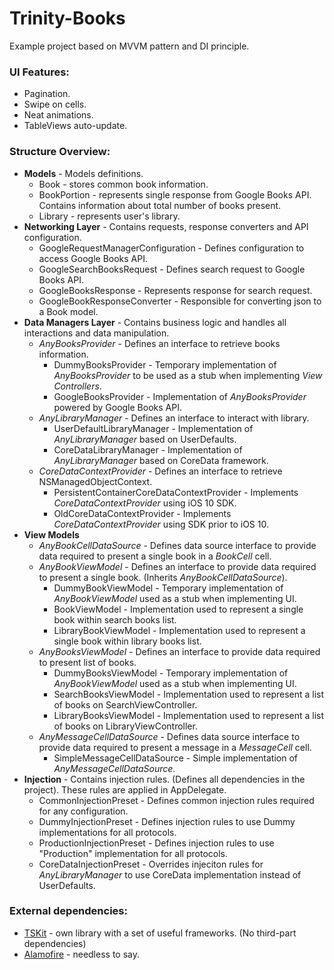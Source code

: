 # Trinity-Books

Example project based on MVVM pattern and DI principle.

### UI Features:
* Pagination.
* Swipe on cells.
* Neat animations.
* TableViews auto-update.

### Structure Overview:

* **Models** - Models definitions.
  * Book - stores common book information.
  * BookPortion - represents single response from Google Books API. Contains information about total number of books present.
  * Library - represents user's library.
* **Networking Layer** - Contains requests, response converters and API configuration.
  * GoogleRequestManagerConfiguration - Defines configuration to access Google Books API.
  * GoogleSearchBooksRequest - Defines search request to Google Books API.
  * GoogleBooksResponse - Represents response for search request.
  * GoogleBookResponseConverter - Responsible for converting json to a Book model.
* **Data Managers Layer** - Contains business logic and handles all interactions and data manipulation.
  * *AnyBooksProvider* - Defines an interface to retrieve books information.
     * DummyBooksProvider - Temporary implementation of *AnyBooksProvider* to be used as a stub when implementing *View Controllers*.
     * GoogleBooksProvider - Implementation of *AnyBooksProvider* powered by Google Books API.
  * *AnyLibraryManager* - Defines an interface to interact with library.
     * UserDefaultLibraryManager - Implementation of *AnyLibraryManager* based on UserDefaults.
     * CoreDataLibraryManager - Implementation of *AnyLibraryManager* based on CoreData framework.
  * *CoreDataContextProvider* - Defines an interface to retrieve NSManagedObjectContext.
     * PersistentContainerCoreDataContextProvider - Implements *CoreDataContextProvider* using iOS 10 SDK.
     * OldCoreDataContextProvider - Implements *CoreDataContextProvider* using SDK prior to iOS 10.
* **View Models**
  * *AnyBookCellDataSource* - Defines data source interface to provide data required to present a single book in a *BookCell* cell.
  * *AnyBookViewModel* - Defines an interface to provide data required to present a single book. (Inherits *AnyBookCellDataSource*).
    * DummyBookViewModel - Temporary implementation of *AnyBookViewModel* used as a stub when implementing UI.
    * BookViewModel - Implementation used to represent a single book within search books list.
    * LibraryBookViewModel - Implementation used to represent a single book within library books list.
  * *AnyBooksViewModel* - Defines an interface to provide data required to present list of books.
    * DummyBooksViewModel - Temporary implementation of *AnyBookViewModel* used as a stub when implementing UI.
    * SearchBooksViewModel - Implementation used to represent a list of books on SearchViewController.
    * LibraryBooksViewModel - Implementation used to represent a list of books on LibraryViewController.
  * *AnyMessageCellDataSource* - Defines data source interface to provide data required to present a message in a *MessageCell* cell.
    * SimpleMessageCellDataSource - Simple implementation of *AnyMessageCellDataSource*. 
* **Injection** - Contains injection rules. (Defines all dependencies in the project). These rules are applied in AppDelegate.
  * CommonInjectionPreset - Defines common injection rules required for any configuration.
  * DummyInjectionPreset - Defines injection rules to use Dummy implementations for all protocols.
  * ProductionInjectionPreset - Defines injection rules to use "Production" implementation for all protocols.
  * CoreDataInjectionPreset - Overrides injeciton rules for *AnyLibraryManager* to use CoreData implementation instead of UserDefaults.
  
### External dependencies:
* [TSKit](https://github.com/adya/TSKit) - own library with a set of useful frameworks. (No third-part dependencies)
* [Alamofire](https://github.com/Alamofire/Alamofire) - needless to say.  
